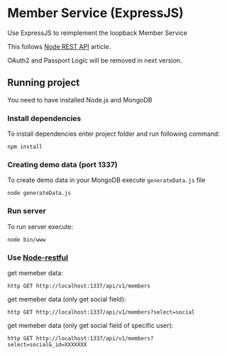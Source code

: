 # Member Service (ExpressJS)

Use ExpressJS to reimplement the loopback Member Service

This follows [Node REST API](https://github.com/ealeksandrov/NodeAPI) article.

OAuth2 and Passport Logic will be removed in next version.

## Running project

You need to have installed Node.js and MongoDB 

### Install dependencies 

To install dependencies enter project folder and run following command:
```
npm install
```

### Creating demo data (port 1337)

To create demo data in your MongoDB execute ```generateData.js``` file 
```
node generateData.js
```

### Run server

To run server execute:
```
node bin/www 
```

### Use [Node-restful](https://github.com/baugarten/node-restful)

get memeber data:
```
http GET http://localhost:1337/api/v1/members
```

get memeber data (only get social field):
```
http GET http://localhost:1337/api/v1/members?select=social
```

get memeber data (only get social field of specific user):
```
http GET http://localhost:1337/api/v1/members?select=social&_id=XXXXXXX
```
